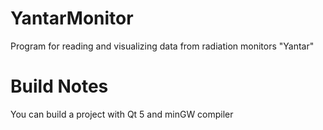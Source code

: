 # YantarMonitor
Program for reading and visualizing data from radiation monitors "Yantar"
# Build Notes
You can build a project with Qt 5 and minGW compiler
